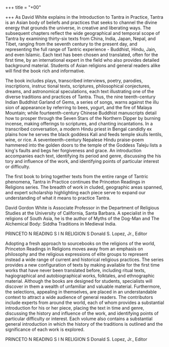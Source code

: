 +++
title = "+00"

+++
As David White explains in the Introduction to Tantra in Practice, Tantra is an Asian body  of beliefs and practices that seeks to channel the divine energy that grounds the universe,  in creative and liberating ways. The subsequent chapters reflect the wide geographical and  temporal scope of Tantra by examining thirty-six texts from China, India, Japan, Nepal,  and Tibet, ranging from the seventh century to the present day, and representing the full  range of Tantric experience - Buddhist, Hindu, Jain, and even Islamic. Each text has been  chosen and translated, often for the first time, by an international expert in the field who  also provides detailed background material. Students of Asian religions and general readers  alike will find the book rich and informative.  

The book includes plays, transcribed interviews, poetry, parodies, inscriptions, instruc tional texts, scriptures, philosophical conjectures, dreams, and astronomical speculations,  each text illustrating one of the diverse traditions and practices of Tantra. Thus, the nine teenth-century Indian Buddhist Garland of Gems, a series of songs, warns against the illu sion of appearance by referring to bees, yogurt, and the fire of Malaya Mountain; while  fourteenth-century Chinese Buddhist manuscripts detail how to prosper through the Seven  Stars of the Northern Dipper by burning incense, making offerings to scriptures, and chanting  incantations. In a transcribed conversation, a modern Hindu priest in Bengal candidly ex plains how he serves the black goddess Kali and feeds temple skulls lentils, wine, or rice. A  seventeenth-century Nepalese Hindu praise-poem hammered into the golden doors to the  temple of the Goddess Taleju lists a king's faults and begs her forgiveness and grace. An  introduction accompanies each text, identifying its period and genre, discussing the his tory and influence of the work, and identifying points of particular interest or difficulty.  

The first book to bring together texts from the entire range of Tantric phenomena, Tantra  in Practice continues the Princeton Readings in Religions series. The breadth of work in cluded, geographic areas spanned, and expert scholarship highlighting each piece serve to  expand our understanding of what it means to practice Tantra.  

David Gordon White is Associate Professor in the Department of Religious Studies at the  University of California, Santa Barbara. A specialist in the religions of South Asia, he is the  author of Myths of the Dog-Man and The Alchemical Body: Siddha Traditions in Medieval  India.  

PRINCETO N READING S I N RELIGION S  Donald S. Lopez, Jr., Editor  

Adopting a fresh approach to sourcebooks on the religions of the world, Princeton Readings in  Religions moves away from an emphasis on philosophy and the religious expressions of elite  groups to represent instead a wide range of current and historical religious practices. The series  provides a new configuration of texts by making available for the first time works that have never  been translated before, including ritual texts, hagiographical and autobiographical works,  folktales, and ethnographic material. Although the books are designed for students, specialists  will discover in them a wealth of unfamiliar and valuable material. Furthermore, the selections,  appealing in themselves, are placed in an understandable context to attract a wide audience  of general readers. The contributors include experts from around the world, each of whom  provides a substantial introduction for his or her piece, placing the text in time and genre,  discussing the history and influence of the work, and identifying points of particular difficulty  or interest. Each volume also contains a substantial general introduction in which the history  of the traditions is outlined and the significance of each work is explored.  



  



PRINCETO N READING S I N RELIGION S  Donald S. Lopez, Jr., Editor  


